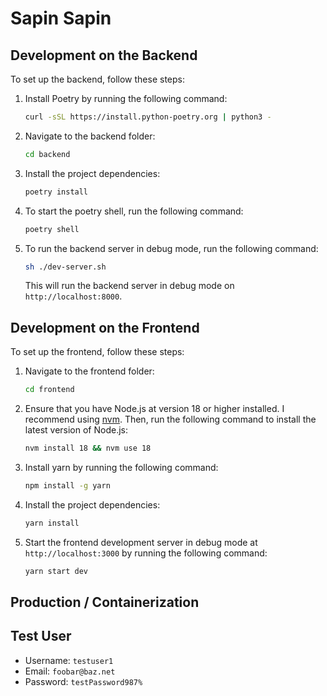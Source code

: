 # Sapin Sapin

## Development on the Backend

To set up the backend, follow these steps:

1. Install Poetry by running the following command:
    ```bash
    curl -sSL https://install.python-poetry.org | python3 -
    ```

2. Navigate to the backend folder:
    ```bash
    cd backend
    ```

3. Install the project dependencies:
    ```bash
    poetry install
    ```

4. To start the poetry shell, run the following command:
    ```bash
    poetry shell
    ```

5. To run the backend server in debug mode, run the following command:
    ```bash
    sh ./dev-server.sh
    ```
    This will run the backend server in debug mode on `http://localhost:8000`.

## Development on the Frontend

To set up the frontend, follow these steps:

1. Navigate to the frontend folder:
    ```bash
    cd frontend
    ```

2. Ensure that you have Node.js at version 18 or higher installed. I recommend using [nvm](https://github.com/nvm-sh/nvm?tab=readme-ov-file#installing-and-updating).  Then, run the following command to install the latest version of Node.js:
    ```bash
    nvm install 18 && nvm use 18
    ```

3. Install yarn by running the following command:
    ```bash
    npm install -g yarn
    ```

3. Install the project dependencies:
    ```bash
    yarn install
    ```

4. Start the frontend development server in debug mode at `http://localhost:3000` by running the following command: 
    ```bash
    yarn start dev
    ```

## Production / Containerization

## Test User
- Username: `testuser1`
- Email: `foobar@baz.net`
- Password: `testPassword987%`